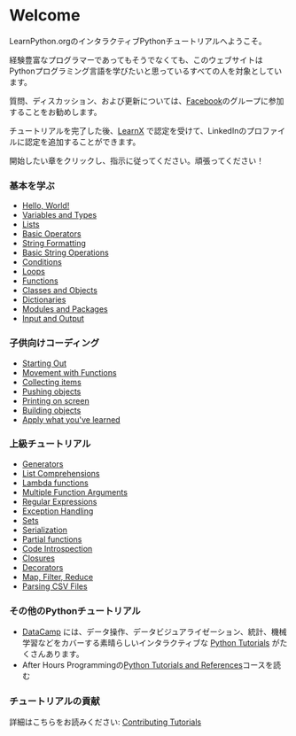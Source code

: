 # Welcome

LearnPython.orgのインタラクティブPythonチュートリアルへようこそ。

経験豊富なプログラマーであってもそうでなくても、このウェブサイトはPythonプログラミング言語を学びたいと思っているすべての人を対象としています。<br>

質問、ディスカッション、および更新については、<a href="http://www.facebook.com/groups/180708015327157/">Facebook</a>のグループに参加することをお勧めします。

チュートリアルを完了した後、[LearnX](https://www.learnx.org) で認定を受けて、LinkedInのプロファイルに認定を追加することができます。

開始したい章をクリックし、指示に従ってください。頑張ってください！<br>


### 基本を学ぶ

- [Hello, World!](Hello,%20World!)
- [Variables and Types](Variables%20and%20Types)
- [Lists](Lists)
- [Basic Operators](Basic%20Operators)
- [String Formatting](String%20Formatting)
- [Basic String Operations](Basic%20String%20Operations)
- [Conditions](Conditions)
- [Loops](Loops)
- [Functions](Functions)
- [Classes and Objects](Classes%20and%20Objects)
- [Dictionaries](Dictionaries)
- [Modules and Packages](Modules%20and%20Packages)
- [Input and Output](Input%20and%20Output)

### 子供向けコーディング
- [Starting Out](https://codingforkids.io/play/python/intro-level1)
- [Movement with Functions](https://codingforkids.io/play/python/intro-level2)
- [Collecting items](https://codingforkids.io/play/python/intro-level3)
- [Pushing objects](https://codingforkids.io/play/python/intro-level4)
- [Printing on screen](https://codingforkids.io/play/python/intro-level5)
- [Building objects](https://codingforkids.io/play/python/intro-level6)
- [Apply what you've learned](https://codingforkids.io/play/python/intro-level7)

### 上級チュートリアル

- [Generators](Generators)
- [List Comprehensions](List%20Comprehensions)
- [Lambda functions](Lambda%20functions)
- [Multiple Function Arguments](Multiple%20Function%20Arguments)
- [Regular Expressions](Regular%20Expressions)
- [Exception Handling](Exception%20Handling)
- [Sets](Sets)
- [Serialization](Serialization)
- [Partial functions](Partial%20functions)
- [Code Introspection](Code%20Introspection)
- [Closures](Closures)
- [Decorators](Decorators)
- [Map, Filter, Reduce](Map,%20Filter,%20Reduce)
- [Parsing CSV Files](Parsing%20CSV%20Files)

### その他のPythonチュートリアル

- [DataCamp](https://datacamp.pxf.io/c/67577/1012793/13294?sharedId=learnpython.org) には、データ操作、データビジュアライゼーション、統計、機械学習などをカバーする素晴らしいインタラクティブな [Python Tutorials](https://datacamp.pxf.io/c/67577/1012793/13294?sharedId=learnpython.org) がたくさんあります。
- After Hours Programmingの[Python Tutorials and References](http://www.afterhoursprogramming.com/index.php?article=181)コースを読む

### チュートリアルの貢献

詳細はこちらをお読みください: [Contributing Tutorials](Contributing%20Tutorials)